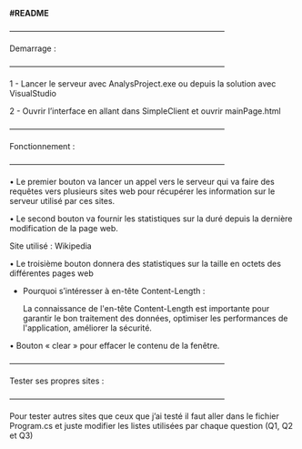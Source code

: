 ﻿**#README** 

———————————————————————————

Demarrage : 

———————————————————————————

1 - Lancer le serveur avec AnalysProject.exe ou depuis la solution avec VisualStudio

2 - Ouvrir l’interface en allant dans SimpleClient et ouvrir mainPage.html

———————————————————————————

Fonctionnement :

———————————————————————————

• Le premier bouton va lancer un appel vers le serveur qui va faire des requêtes vers plusieurs sites web pour récupérer les information sur le serveur utilisé par ces sites.

• Le second bouton va fournir les statistiques sur la duré depuis la dernière modification de la page web.

Site utilisé : Wikipedia 

• Le troisième bouton donnera des statistiques sur la taille en octets des différentes pages web

  - Pourquoi s’intéresser à en-tête Content-Length :

      La connaissance de l'en-tête Content-Length est importante pour garantir le bon traitement des données, optimiser les performances de 		l'application, améliorer la sécurité.

• Bouton « clear » pour effacer le contenu de la fenêtre.

———————————————————————————

Tester ses propres sites :

———————————————————————————

Pour tester autres sites que ceux que j’ai testé il faut aller dans le fichier Program.cs et juste modifier les listes utilisées par chaque question (Q1, Q2 et Q3)

